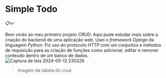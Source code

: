 <h1> Simple Todo </h1> 📋✏️

Bem vindo ao meu primeiro projeto *CRUD*: 
Aqui pude estudar mais sobre a criação do backend de uma aplicação web.
Usei o *framework Django* da linguagem *Python*.
Fiz uso do protocolo *HTTP* com um conjuntos e métodos de requisição para as criação de funções como adicionar, editar e remover conteudo dentro de um banco de dados.
![Captura de tela 2024-05-12 235326](https://github.com/eniocharles/simple_todo/assets/120492104/0b002169-7563-4fdc-b500-9d725139a609)
> Imagem da tabela do *crud*.
